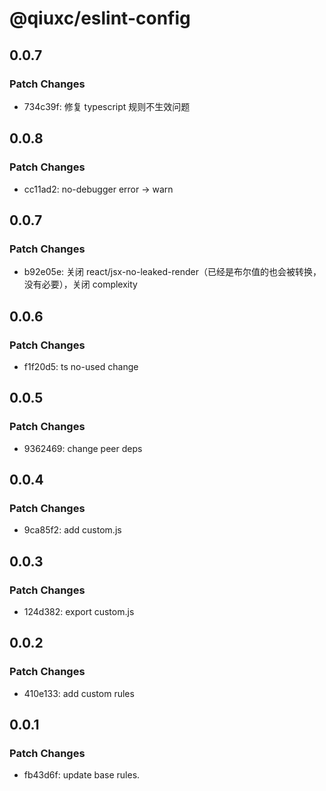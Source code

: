 # @qiuxc/eslint-config

## 0.0.7

### Patch Changes

- 734c39f: 修复 typescript 规则不生效问题

## 0.0.8

### Patch Changes

- cc11ad2: no-debugger error -> warn

## 0.0.7

### Patch Changes

- b92e05e: 关闭 react/jsx-no-leaked-render（已经是布尔值的也会被转换，没有必要），关闭 complexity

## 0.0.6

### Patch Changes

- f1f20d5: ts no-used change

## 0.0.5

### Patch Changes

- 9362469: change peer deps

## 0.0.4

### Patch Changes

- 9ca85f2: add custom.js

## 0.0.3

### Patch Changes

- 124d382: export custom.js

## 0.0.2

### Patch Changes

- 410e133: add custom rules

## 0.0.1

### Patch Changes

- fb43d6f: update base rules.
